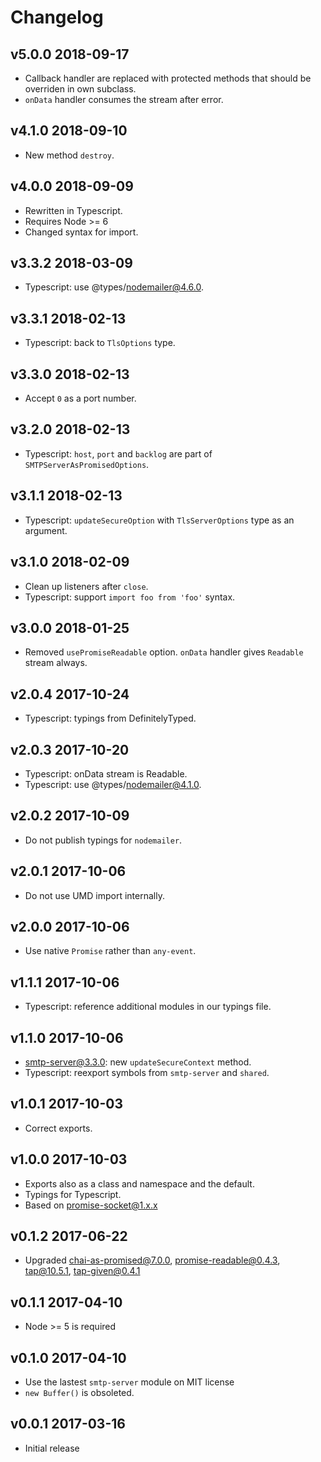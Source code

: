 # Changelog

## v5.0.0 2018-09-17

* Callback handler are replaced with protected methods that should be overriden
  in own subclass.
* `onData` handler consumes the stream after error.

## v4.1.0 2018-09-10

* New method `destroy`.

## v4.0.0 2018-09-09

* Rewritten in Typescript.
* Requires Node >= 6
* Changed syntax for import.

## v3.3.2 2018-03-09

* Typescript: use @types/nodemailer@4.6.0.

## v3.3.1 2018-02-13

* Typescript: back to `TlsOptions` type.

## v3.3.0 2018-02-13

* Accept `0` as a port number.

## v3.2.0 2018-02-13

* Typescript: `host`, `port` and `backlog` are part of
  `SMTPServerAsPromisedOptions`.

## v3.1.1 2018-02-13

* Typescript: `updateSecureOption` with `TlsServerOptions` type as an
  argument.

## v3.1.0 2018-02-09

* Clean up listeners after `close`.
* Typescript: support `import foo from 'foo'` syntax.

## v3.0.0 2018-01-25

* Removed `usePromiseReadable` option. `onData` handler gives `Readable`
  stream always.

## v2.0.4 2017-10-24

* Typescript: typings from DefinitelyTyped.

## v2.0.3 2017-10-20

* Typescript: onData stream is Readable.
* Typescript: use @types/nodemailer@4.1.0.

## v2.0.2 2017-10-09

* Do not publish typings for `nodemailer`.

## v2.0.1 2017-10-06

* Do not use UMD import internally.

## v2.0.0 2017-10-06

* Use native `Promise` rather than `any-event`.

## v1.1.1 2017-10-06

* Typescript: reference additional modules in our typings file.

## v1.1.0 2017-10-06

* smtp-server@3.3.0: new `updateSecureContext` method.
* Typescript: reexport symbols from `smtp-server` and `shared`.

## v1.0.1 2017-10-03

* Correct exports.

## v1.0.0 2017-10-03

* Exports also as a class and namespace and the default.
* Typings for Typescript.
* Based on promise-socket@1.x.x

## v0.1.2 2017-06-22

* Upgraded chai-as-promised@7.0.0, promise-readable@0.4.3, tap@10.5.1,
  tap-given@0.4.1

## v0.1.1 2017-04-10

* Node >= 5 is required

## v0.1.0 2017-04-10

* Use the lastest `smtp-server` module on MIT license
* `new Buffer()` is obsoleted.

## v0.0.1 2017-03-16

* Initial release
